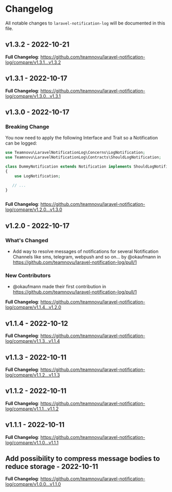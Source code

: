 # Changelog

All notable changes to `laravel-notification-log` will be documented in this file.

## v1.3.2 - 2022-10-21

**Full Changelog**: https://github.com/teamnovu/laravel-notification-log/compare/v1.3.1...v1.3.2

## v1.3.1 - 2022-10-17

**Full Changelog**: https://github.com/teamnovu/laravel-notification-log/compare/v1.3.0...v1.3.1

## v1.3.0 - 2022-10-17

### Breaking Change

You now need to apply the following Interface and Trait so a Notification can be logged:

```php
use Teamnovu\LaravelNotificationLog\Concerns\LogNotification;
use Teamnovu\LaravelNotificationLog\Contracts\ShouldLogNotification;

class DummyNotification extends Notification implements ShouldLogNotification
{
    use LogNotification;

   // ...
}



```
**Full Changelog**: https://github.com/teamnovu/laravel-notification-log/compare/v1.2.0...v1.3.0

## v1.2.0 - 2022-10-17

### What's Changed

- Add way to resolve messages of notifications for several Notification Channels like sms, telegram, webpush and so on... by @okaufmann in https://github.com/teamnovu/laravel-notification-log/pull/1

### New Contributors

- @okaufmann made their first contribution in https://github.com/teamnovu/laravel-notification-log/pull/1

**Full Changelog**: https://github.com/teamnovu/laravel-notification-log/compare/v1.1.4...v1.2.0

## v1.1.4 - 2022-10-12

**Full Changelog**: https://github.com/teamnovu/laravel-notification-log/compare/v1.1.3...v1.1.4

## v1.1.3 - 2022-10-11

**Full Changelog**: https://github.com/teamnovu/laravel-notification-log/compare/v1.1.2...v1.1.3

## v1.1.2 - 2022-10-11

**Full Changelog**: https://github.com/teamnovu/laravel-notification-log/compare/v1.1.1...v1.1.2

## v1.1.1 - 2022-10-11

**Full Changelog**: https://github.com/teamnovu/laravel-notification-log/compare/v1.1.0...v1.1.1

## Add possibility to compress message bodies to reduce storage - 2022-10-11

**Full Changelog**: https://github.com/teamnovu/laravel-notification-log/compare/v1.0.0...v1.1.0
